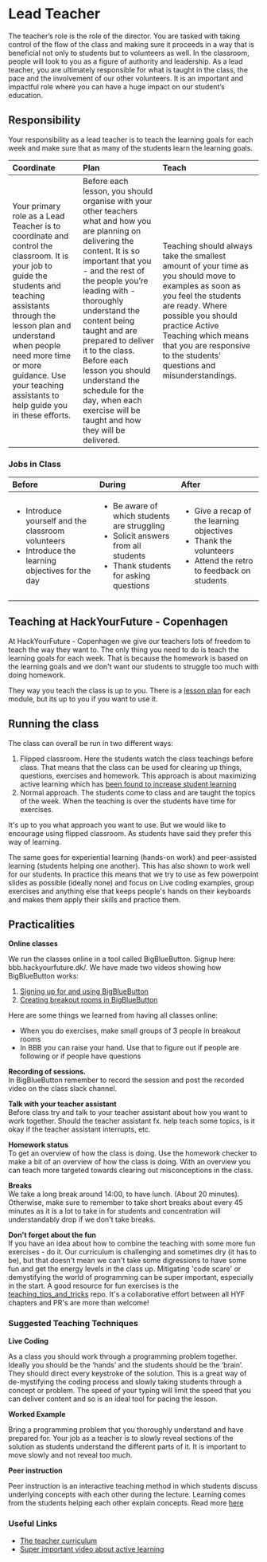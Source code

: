 # Lead Teacher

The teacher’s role is the role of the director. You are tasked with taking control of the flow of the class and making sure it proceeds in a way that is beneficial not only to students but to volunteers as well. In the classroom, people will look to you as a figure of authority and leadership. As a lead teacher, you are ultimately responsible for what is taught in the class, the pace and the involvement of our other volunteers. It is an important and impactful role where you can have a huge impact on our student’s education.

## Responsibility

Your responsibility as a lead teacher is to teach the learning goals for each week and make sure that as many of the students learn the learning goals.

| Coordinate | Plan | Teach |
| :--- | :--- | :--- |
| Your primary role as a Lead Teacher is to coordinate and control the classroom. It is your job to guide the students and teaching assistants through the lesson plan and understand when people need more time or more guidance. Use your teaching assistants to help guide you in these efforts. | Before each lesson, you should organise with your other teachers what and how you are planning on delivering the content. It is so important that you - and the rest of the people you’re leading with - thoroughly understand the content being taught and are prepared to deliver it to the class. Before each lesson you should understand the schedule for the day, when each exercise will be taught and how they will be delivered. | Teaching should always take the smallest amount of your time as you should move to examples as soon as you feel the students are ready. Where possible you should practice Active Teaching which means that you are responsive to the students' questions and misunderstandings. |

### Jobs in Class

<table>
  <thead>
    <tr>
      <th style="text-align:left">Before</th>
      <th style="text-align:left">During</th>
      <th style="text-align:left">After</th>
    </tr>
  </thead>
  <tbody>
    <tr>
      <td style="text-align:left">
        <ul>
          <li>Introduce yourself and the classroom volunteers</li>
          <li>Introduce the learning objectives for the day</li>
        </ul>
      </td>
      <td style="text-align:left">
        <ul>
          <li>Be aware of which students are struggling</li>
          <li>Solicit answers from all students</li>
          <li>Thank students for asking questions</li>
        </ul>
      </td>
      <td style="text-align:left">
        <ul>
          <li>Give a recap of the learning objectives</li>
          <li>Thank the volunteers</li>
          <li>Attend the retro to feedback on students</li>
        </ul>
      </td>
    </tr>
  </tbody>
</table>

## Teaching at HackYourFuture - Copenhagen

At HackYourFuture - Copenhagen we give our teachers lots of freedom to teach the way they want to. The only thing you need to do is teach the learning goals for each week. That is because the homework is based on the learning goals and we don't want our students to struggle too much with doing homework.

They way you teach the class is up to you. There is a [lesson plan](https://github.com/HackYourFuture-CPH/JavaScript/blob/master/javascript2/week2/lesson-plan.md) for each module, but its up to you if you want to use it.

## Running the class

The class can overall be run in two different ways:

1. Flipped classroom. Here the students watch the class teachings before class. That means that the class can be used for clearing up things, questions, exercises and homework. This approach is about maximizing active learning which has [been found to increase student learning](https://news.harvard.edu/gazette/story/2019/09/study-shows-that-students-learn-more-when-taking-part-in-classrooms-that-employ-active-learning-strategies/)
2. Normal approach. The students come to class and are taught the topics of the week. When the teaching is over the students have time for exercises.

It's up to you what approach you want to use. But we would like to encourage using flipped classroom. As students have said they prefer this way of learning.

The same goes for experiential learning \(hands-on work\) and peer-assisted learning \(students helping one another\). This has also shown to work well for our students. In practice this means that we try to use as few powerpoint slides as possible \(ideally none\) and focus on Live coding examples, group exercises and anything else that keeps people's hands on their keyboards and makes them apply their skills and practice them.

## Practicalities

**Online classes**

We run the classes online in a tool called BigBlueButton. Signup here: bbb.hackyourfuture.dk/. We have made two videos showing how BigBlueButton works:

1. [Signing up for and using BigBlueButton](https://www.youtube.com/watch?v=1a7mosbd02c)
2. [Creating breakout rooms in BigBlueButton](https://www.youtube.com/watch?v=lljwGimOBYQ)

Here are some things we learned from having all classes online:

* When you do exercises, make small groups of 3 people in breakout rooms
* In BBB you can raise your hand. Use that to figure out if people are following or if people have questions

**Recording of sessions.**   
 In BigBlueButton remember to record the session and post the recorded video on the class slack channel.

**Talk with your teacher assistant**   
 Before class try and talk to your teacher assistant about how you want to work together. Should the teacher assistant fx. help teach some topics, is it okay if the teacher assistant interrupts, etc.

**Homework status**   
 To get an overview of how the class is doing. Use the homework checker to make a bit of an overview of how the class is doing. With an overview you can teach more targeted towards clearing out misconceptions in the class.

**Breaks**   
 We take a long break around 14:00, to have lunch. \(About 20 minutes\). Otherwise, make sure to remember to take short breaks about every 45 minutes as it is a lot to take in for students and concentration will understandably drop if we don't take breaks.

**Don't forget about the fun**   
 If you have an idea about how to combine the teaching with some more fun exercises - do it. Our curriculum is challenging and sometimes dry \(it has to be\), but that doesn't mean we can't take some digressions to have some fun and get the energy levels in the class up. Mitigating 'code scare' or demystifying the world of programming can be super important, especially in the start.  A good resource for fun exercises is the [teaching\_tips\_and\_tricks](https://github.com/HackYourFuture/teaching_tips_tricks) repo. It's a collaborative effort between all HYF chapters and PR's are more than welcome!

### Suggested Teaching Techniques

**Live Coding**

As a class you should work through a programming problem together. Ideally you should be the ‘hands’ and the students should be the ‘brain’. They should direct every keystroke of the solution. This is a great way of de-mystifying the coding process and slowly taking students through a concept or problem. The speed of your typing will limit the speed that you can deliver content and so is an ideal tool for pacing the lesson.

**Worked Example**

Bring a programming problem that you thoroughly understand and have prepared for. Your job as a teacher is to slowly reveal sections of the solution as students understand the different parts of it. It is important to move slowly and not reveal too much.

**Peer instruction**

Peer instruction is an interactive teaching method in which students discuss underlying concepts with each other during the lecture. Learning comes from the students helping each other explain concepts. Read more [here](https://hyfbe.gitbook.io/teacher-curriculum/topics/peer-instruction)

### Useful Links

* [The teacher curriculum](https://hyfbe.gitbook.io/teacher-curriculum)
* [Super important video about active learning](https://www.youtube.com/watch?v=Z9orbxoRofI)

